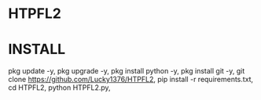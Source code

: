 # HTPFL2

# INSTALL
pkg update -y,
pkg upgrade -y,
pkg install python -y,
pkg install git -y,
git clone https://github.com/Lucky1376/HTPFL2,
pip install -r requirements.txt,
cd HTPFL2,
python HTPFL2.py,
